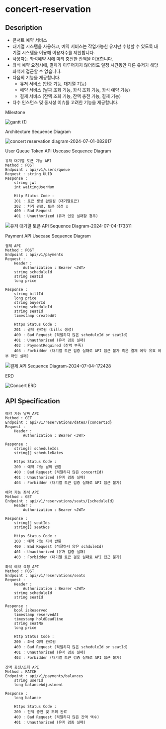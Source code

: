 # concert-reservation
## Description

- 콘서트 예약 서비스
- 대기열 시스템을 사용하고, 예약 서비스는 작업가능한 유저만 수행할 수 있도록 대기열 시스템을 이용해 이용자수를 제한합니다.
- 사용자는 좌석예약 시에 미리 충전한 잔액을 이용합니다.
- 좌석 예약 요청시에, 결제가 이루어지지 않더라도 일정 시간동안 다른 유저가 해당 좌석에 접근할 수 없습니다.
- 다음의 기능을 제공합니다.
  - 유저 서비스 (인증 기능, 대기열 기능)
  - 에약 서비스 (날짜 조회 기능, 좌석 조회 기능, 좌석 예약 기능)
  - 결제 서비스 (잔액 조회 기능, 잔액 충전 기능, 결제 기능)
- 다수 인스턴스 및 동시성 이슈를 고려한 기능을 제공합니다. 

Milestone

![gantt (1)](https://github.com/Jae-KimSeo/concert-reservation/assets/52844717/655850c9-aee2-4ec6-b0f3-468eff2ddbee)

Architecture Sequence Diagram

![concert reservation diagram-2024-07-01-082617](https://github.com/Jae-KimSeo/concert-reservation/assets/52844717/127cd371-fa4e-4d64-8b60-88d927d04959)

User Queue Token API Usecase Sequence Diagram

```
유저 대기열 토큰 기능 API
Method : POST
Endpoint : api/v1/users/queue
Request : string UUID
Response : 
	string jwt
	int waitingUserNum
	
	Http Status Code :
	201 : 토큰 생성 완료됨 (대기열토큰)
	202 : 처리 완료, 토큰 생성 x
	400 : Bad Request
	401 : Unauthorized (유저 인증 실패할 경우)

```

![유저 대기열 토큰 API Sequence Diagram-2024-07-04-173311](https://github.com/Jae-KimSeo/concert-reservation/assets/52844717/9398ed22-268a-49ac-9096-7cb2042df34f)

Payment API Usecase Sequence Diagram

```
결제 API 
Method : POST 
Endpoint : api/v1/payments
Request :
	Header :
		Authorization : Bearer <JWT>
	string scheduleId
	string seatId
	long price

Response : 
	string billId
	long price
	string buyerId
	string scheduleId
	string seatId
	timestamp createdAt
	
	Https Status Code :
	201 : 결제 완료됨 (bills 생성)
	400 : Bad Request (적절하지 않은 scheduleId or seatId)
	401 : Unauthorized (유저 검증 실패)
	402 : PaymentRequired (잔액 부족)
	403 : Forbidden (대기열 토큰 검증 실패로 API 접근 불가 혹은 결제 예약 유효 여부 확인 실패)
```

![결제 API Sequence Diagram-2024-07-04-172428](https://github.com/Jae-KimSeo/concert-reservation/assets/52844717/e0d6c55f-7071-4853-8972-255a18bc5933)

ERD

![Concert ERD](https://github.com/Jae-KimSeo/concert-reservation/assets/52844717/108b0bed-6633-4a4c-8c07-b433522cd8ab)

## API Specification 
```
예약 가능 날짜 API 
Method : GET
Endpoint : api/v1/reservations/dates/{concertId}
Request :
	Header :
		Authorization : Bearer <JWT>
	
Response :
	string[] scheduleIds
	string[] scheduleDates
	
	Https Status Code :
	200 : 예약 가능 날짜 반환 
	400 : Bad Request (적절하지 않은 concertId)
	401 : Unauthorized (유저 검증 실패)
	403 : Forbidden (대기열 토큰 검증 실패로 API 접근 불가)
```
```
예약 가능 좌석 API 
Method : GET
Endpoint : api/v1/reservations/seats/{scheduleId}
	Header : 
		Authorization : Bearer <JWT>
	
Response :
	string[] seatIds
	string[] seatNos
	
	Https Status Code :
	200 : 예약 가능 좌석 반환 
	400 : Bad Request (적절하지 않은 schduleId)
	401 : Unauthorized (유저 검증 실패)
	403 : Forbidden (대기열 토큰 검증 실패로 API 접근 불가)
```
```
좌석 예약 요청 API 
Method : POST
Endpoint : api/v1/reservations/seats
Request : 
	Header : 
		Authorization : Bearer <JWT>
	string scheduleId
	string seatId
	
Response :
	bool isReserved
	timestamp reservedAt
	timestamp holdDeadline
	string seatNo
	long price
	
	Http Status Code :
	200 : 좌석 예약 완료됨
	400 : Bad Request (적절하지 않은 scheduleId or seatId)
	401 : Unauthorized (유저 검증 실패)
	403 : Forbidden (대기열 토큰 검증 실패로 API 접근 불가)
```
```
잔액 충전/조회 API 
Method : PATCH
Endpoint : api/v1/payments/balances
	string userId
	long balanceAdjustment

Response :
	long balance

	Https Status Code : 
	200 : 잔액 충전 및 조회 완료
	400 : Bad Request (적절하지 않은 잔액 액수)
	401 : Unauthorized (유저 검증 실패)
```

